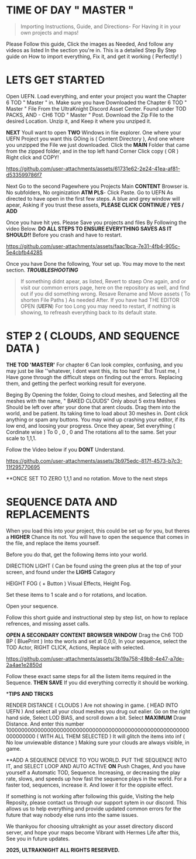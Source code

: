 # TIME OF DAY " MASTER " 
> Importing Instructions, Guide, and Directions- For Having it in your own projects and maps!

Please Follow this guide, Click the images as Needed, And follow any videos as listed In the section you're in. This is a detailed Step By Step guide on How to import everything, Fix it, and get it working ( Perfectly! )


# LETS GET STARTED
Open UEFN. Load everything, and enter your project you want the Chapter 6 TOD " Master " in. Make sure you have Downloaded the Chapter 6 TOD " Master " File From the UltraKnight Discord Asset Center. Found under TOD PACKS, AND - CH6 TOD " Master " Post.
Download the Zip File to the desired Location. Unzip it, and Keep it where you unziped it.


**NEXT** Youll want to open **TWO** Windows in file explorer. One where your UEFN Project you want this GOing is ( Content Directory ), And one where you unzipped the File we just downloaded. 
Click the **MAIN** Folder that came from the zipped folder, and in the top left hand Corner Click copy ( OR ) Right click and COPY!

https://github.com/user-attachments/assets/61731e62-2e24-41ea-af81-d533599786f7

Next Go to the second Pagewhere you Projects Main **CONTENT** Browser is. No subfolders, No orginization **ATM PLS**- Click Paste. Go to UEFN As directed to have open in the first few steps.
A blue and grey window will apear, Asking if you trust these assets, **PLEASE CLICK CONTINUE / YES / ADD**

Once you have hit yes. Please Save you projects and files By Following the video Below. **DO ALL STEPS TO ENSURE EVERYTHING SAVES AS IT SHOULD!!** Before you crash and have to restart.

https://github.com/user-attachments/assets/faac1bca-7e31-4fb4-905c-5e4cbfb44285

Once you have Done the following, Your set up. You may move to the next section. 
***TROUBLESHOOTING*** 

> If something didnt apear, as listed, Revert to staep One again, and or visit our common errors page, here on the repository as well, and find out if you did something wrong.
> Resave Rename and Move assets ( To shorten File Paths ) As needed After.
> If you have had THE EDITOR OPEN (**UEFN**) For too Long you may need to restart, if nothing is showing, to refreash everything back to its default state.


# STEP 2 ( CLOUDS, AND SEQUENCE DATA )

**THE TOD 'MASTER'** For chapter 6 Can look complex, confusing, and you may just be like ''whatever, I dont want this, its too hard'' But Trust me, I Have gone through the difficult steps on finding out the errors. Replacing them, and getting the perfect working result for everyone.

Beging By Opening the folder, Going to cloud meshes, and Selecting all the meshes with the name,  " BAKED CLOUDS" Only about 5 extra Meshes Should be left over after your done that arent clouds.
Drag them into the world, and be patient. Its taking time to load about 30 meshes in. Dont click anything or spam any buttons. You may wind up crashing your editor, if its low end, and loosing your progress.
Once they apear, Set everything ( Cordinate wise ) To 0 , 0 , 0           and The rotations all to the same. Set your scale to 1,1,1.

Follow the Video below if you **DONT** Understand.


https://github.com/user-attachments/assets/3b975edc-817f-4573-b7c3-11f295770695



**ONCE SET TO ZERO 1,1,1 and no rotation. Move to the next steps

# SEQUENCE DATA AND REPLACEMENTS

When you load this into your project, this could be set up for you, but theres a **HIGHER** Chance its not. You will have to open the sequence that comes in the file, and replace the items yourself. 

Before you do that, get the following items into your world.


DIRECTION LIGHT ( Can be found using the green plus at the top of your screen, and found under the **LIGHS** Catagory

HEIGHT FOG ( + Button ) Visual Effects, Height Fog.


Set these items to 1 scale and o for rotations, and location.

Open your sequence.

Follow this short guide and instructional step by step list, on how to replace refrences, and missing asset calls.

**OPEN A SECONDARY CONTENT BROWSER WINDOW** Drag the Ch6 TOD BP ( BluePrint ) Into the worls and set at 0,0,0,
In your sequence, select the TOD Actor, RIGHT CLICK, Actions, Replace with selected.


https://github.com/user-attachments/assets/3b19a758-49b8-4e47-a7de-2a4ae1e2850d



Follow these exact same steps for all the listem items required in the Sequence. **THEN SAVE**
If you did everything correctly it should be working.

***TIPS AND TRICKS**

RENDER DISTANCE ( CLOUDS  ) Are not showing in game. ( HEAD INTO UEFN ) And select all your cloud meshes you drug out ealier. Go on the right hand side, Select LOD BIAS, and scroll down a bit. Select **MAXIMUM** Draw Distance. And enter this number 100000000000000000000000000000000000000000000000000000000000000000 ( WITH ALL THEM SELECTED )
It will glitch the items into inf ( No low unviewable distance ) Making sure your clouds are always visible, in game.

**ADD A SEQUENCE DEVICE TO YOU WORLD. PUT THE SEQUENCE INTO IT, and SELECT LOOP AND AUTO ACTIVE **ON** Push Chages, And you have yourself a Automatic TOD, Sequence. 
Increasing, or decreasing the play rate, slows, and speeds up how fast the sequence plays in the world. For a faster tod, sequences, increase it. And lower it for the oppisite effect.

If something is not working after following this guide, Visiting the help Reposity, please contact us through our support sytem in our discord. This allows us to help everything and provide updated common errors for the future that way nobody else runs into the same issues.


We thankyou for choosing ultraknight as your asset directory discord server, and hope your maps become Vibrant with Hermes Life after this, See you in future updates. 

**2025, ULTRAKNIGHT ALL RIGHTS RESERVED.**
